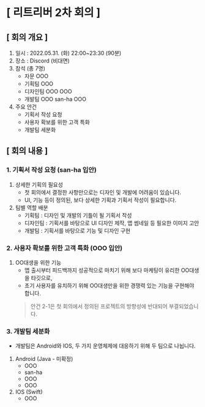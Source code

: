 
[ 리트리버 2차 회의 ]  
===============

## [ 회의 개요 ]  
1. 일시 : 2022.05.31. (화) 22:00~23:30 (90분)  
2. 장소 : Discord (비대면)  
3. 참석 (총 7명)  
    - 자문 OOO  
    - 기획팀 OOO  
    - 디자인팀 OOO OOO  
    - 개발팀 OOO san-ha OOO  
5. 주요 안건  
    - 기획서 작성 요청  
    - 사용자 확보를 위한 고객 특화  
    - 개발팀 세분화  

## [ 회의 내용 ]  
### 1. 기획서 작성 요청 (san-ha 입안)  
  1) 상세한 기획의 필요성  
     - 첫 회의에서 결정한 사항만으로는 디자인 및 개발에 어려움이 있습니다.  
     - UI, 기능 등이 정의된, 보다 상세한 기획과 기획서 작성이 필요합니다.  
  2) 팀별 역할 배분  
     - 기획팀 : 디자인 및 개발의 기틀이 될 기획서 작성
     - 디자인팀 : 기획서를 바탕으로 UI 디자인 제작, 앱 썸네일 등 필요한 이미지 고안
     - 개발팀 : 기획서를 바탕으로 기능 및 디자인 구현
 
### 2. 사용자 확보를 위한 고객 특화 (OOO 입안)  
 1) OO대생을 위한 기능  
     - 앱 출시부터 피드백까지 성공적으로 마치기 위해 보다 마케팅이 유리한 OO대생을 타깃으로,  
    - 초기 사용자를 유치하기 위해 OO대생만을 위한 경쟁력 있는 기능을 구현해야 합니다.  
    > 안건 2-1은 첫 회의에서 정의된 프로젝트의 방향성에 반대되어 부결되었습니다.  

### 3. 개발팀 세분화  
 - 개발팀은 Android와 IOS, 두 가지 운영체제에 대응하기 위해 두 팀으로 나뉩니다.  
 1) Android (Java - 미확정)  
     - OOO  
     - san-ha  
     - OOO  
     - OOO  
 2) IOS (Swift)  
     - OOO  
